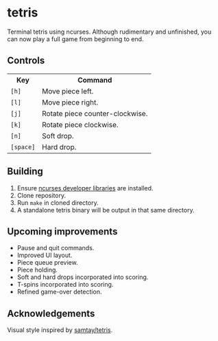 # tetris
Terminal tetris using ncurses. Although rudimentary and unfinished, you can now play a full game from beginning to end.

## Controls

<table>
  <!-- <colgroup><col style="text-align:center"><col></colgroup> <!-- not working for some reason -->
  <tr><th>Key</th> <th>Command</th></tr>
  <tr><td><code>[h]</code></td> <td>Move piece left.</td></tr>
  <tr><td><code>[l]</code></td> <td>Move piece right.</td></tr>
  <tr><td><code>[j]</code></td> <td>Rotate piece counter-clockwise.</td></tr>
  <tr><td><code>[k]</code></td> <td>Rotate piece clockwise.</td></tr>
  <tr><td><code>[n]</code></td> <td>Soft drop.</td></tr>
  <tr><td><code>[space]</code></td> <td>Hard drop.</td></tr>
</table>

## Building
1. Ensure [ncurses developer libraries](https://ostechnix.com/how-to-install-ncurses-library-in-linux/) are installed.
2. Clone repository.
2. Run `make` in cloned directory.
3. A standalone tetris binary will be output in that same directory.

## Upcoming improvements

- Pause and quit commands.
- Improved UI layout.
- Piece queue preview.
- Piece holding.
- Soft and hard drops incorporated into scoring.
- T-spins incorporated into scoring.
- Refined game-over detection.

## Acknowledgements
Visual style inspired by [samtay/tetris](https://github.com/samtay/tetris).
